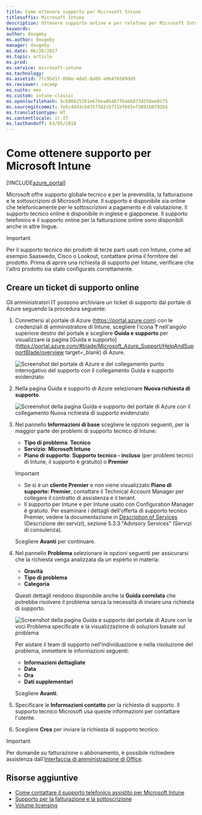 ```yaml
---
title: Come ottenere supporto per Microsoft Intune
titlesuffix: Microsoft Intune
description: Ottenere supporto online e per telefono per Microsoft Intune a pagamento e per le sottoscrizioni di prova.
keywords: 
author: dougeby
ms.author: dougeby
manager: dougeby
ms.date: 06/28/2017
ms.topic: article
ms.prod: 
ms.service: microsoft-intune
ms.technology: 
ms.assetid: 7fc95d17-098e-4da5-8a09-a96476569dd9
ms.reviewer: cacamp
ms.suite: ems
ms.custom: intune-classic
ms.openlocfilehash: 5cb06625351e67bea8b467f6ab6873d258ee8175
ms.sourcegitcommit: 7e5c4d43cbd757342cb731bf691ef3891b0792b5
ms.translationtype: HT
ms.contentlocale: it-IT
ms.lasthandoff: 03/05/2018
---
```

# <a name="how-to-get-support-for-microsoft-intune"></a>Come ottenere supporto per Microsoft Intune

[!INCLUDE[azure_portal](./includes/note-for-both-portals.md)]

Microsoft offre supporto globale tecnico e per la prevendita, la fatturazione e le sottoscrizioni di Microsoft Intune. Il supporto è disponibile sia online che telefonicamente per le sottoscrizioni a pagamento e di valutazione. Il supporto tecnico online è disponibile in inglese e giapponese. Il supporto telefonico e il supporto online per la fatturazione online sono disponibili anche in altre lingue.

>[!IMPORTANT]
> Per il supporto tecnico dei prodotti di terze parti usati con Intune, come ad esempio Saaswedo, Cisco o Lookout, contattare prima il fornitore del prodotto. Prima di aprire una richiesta di supporto per Intune, verificare che l'altro prodotto sia stato configurato correttamente.

## <a name="create-an-online-support-ticket"></a>Creare un ticket di supporto online

Gli amministratori IT possono archiviare un ticket di supporto dal portale di Azure seguendo la procedura seguente:

1. Connettersi al portale di Azure (https://portal.azure.com) con le credenziali di amministratore di Intune, scegliere l'icona **?** nell'angolo superiore destro del portale e scegliere **Guida e supporto** per visualizzare la pagina [Guida e supporto](https://portal.azure.com/#blade/Microsoft_Azure_Support/HelpAndSupportBlade/overview target=_blank) di Azure.

    ![Screenshot del portale di Azure e del collegamento punto interrogativo del supporto con il collegamento Guida e supporto evidenziato](./media/azure-get-support.png)

2. Nella pagina Guida e supporto di Azure selezionare **Nuova richiesta di supporto**.

    ![Screenshot della pagina Guida e supporto del portale di Azure con il collegamento Nuova richiesta di supporto evidenziato](./media/azure-support-ticket-link.png)

3. Nel pannello **Informazioni di base** scegliere le opzioni seguenti, per la maggior parte dei problemi di supporto tecnico di Intune:
    - **Tipo di problema**: **Tecnico**
    - **Servizio**: **Microsoft Intune**
    - **Piano di supporto**: **Supporto tecnico - incluso** (per problemi tecnici di Intune, il supporto è gratuito) o **Premier**
    
    >[!IMPORTANT]
    >- Se si è un **cliente Premier** e non viene visualizzato **Piano di supporto: Premier**, contattare il Technical Account Manager per collegare il contratto di assistenza e il tenant.
    >- Il supporto per Intune e per Intune usato con Configuration Manager è gratuito. Per esaminare i dettagli dell'offerta di supporto tecnico Premier, vedere la documentazione in [Description of Services](https://enterprise.microsoft.com/en-us/services/services-list/) (Descrizione dei servizi), sezione 5.3.3 "Advisory Services" (Servizi di consulenza).

    Scegliere **Avanti** per continuare.

4. Nel pannello **Problema** selezionare le opzioni seguenti per assicurarsi che la richiesta venga analizzata da un esperto in materia:

    - **Gravità**
    - **Tipo di problema**
    - **Categoria**

    Questi dettagli rendono disponibile anche la **Guida correlata** che potrebbe risolvere il problema senza la necessità di inviare una richiesta di supporto.

    ![Screenshot della pagina Guida e supporto del portale di Azure con le voci Problema specificate e la visualizzazione di soluzioni basate sul problema](./media/support-need-solutions.png)

    Per aiutare il team di supporto nell'individuazione e nella risoluzione del problema, immettere le informazioni seguenti:
    
    - **Informazioni dettagliate**
    - **Data**
    - **Ora**
    - **Dati supplementari**

    Scegliere **Avanti**.

5. Specificare le **Informazioni contatto** per la richiesta di supporto. Il supporto tecnico Microsoft usa queste informazioni per contattare l'utente.
6. Scegliere **Crea** per inviare la richiesta di supporto tecnico.

>[!IMPORTANT]
>Per domande su fatturazione o abbonamento, è possibile richiedere assistenza dall'[Interfaccia di amministrazione di Office](https://portal.office.com/Support/SupportEntry.aspx).

## <a name="additional-resources"></a>Risorse aggiuntive
- [Come contattare il supporto telefonico assistito per Microsoft Intune](phone-support-contact.md)
- [Supporto per la fatturazione e la sottoscrizione](https://support.office.com/article/Contact-Office-365-for-business-support-Admin-Help-32a17ca7-6fa0-4870-8a8d-e25ba4ccfd4b)
- [Volume licensing](http://go.microsoft.com/fwlink/p/?LinkID=282015)
